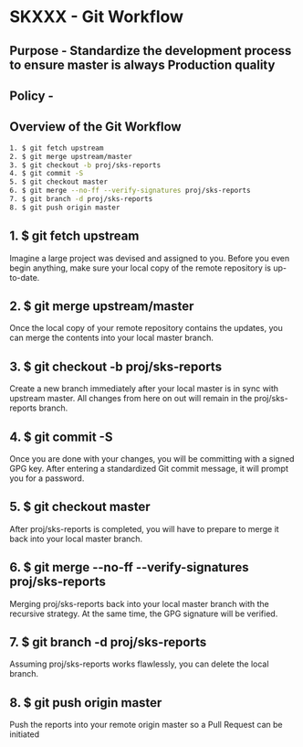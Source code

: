 # SKXXX - Git Workflow
## Purpose - Standardize the development process to ensure master is always Production quality
## Policy - 

## Overview of the Git Workflow
```bash
1. $ git fetch upstream
2. $ git merge upstream/master
3. $ git checkout -b proj/sks-reports
4. $ git commit -S
5. $ git checkout master
6. $ git merge --no-ff --verify-signatures proj/sks-reports
7. $ git branch -d proj/sks-reports
8. $ git push origin master
```

## 1. $ git fetch upstream
Imagine a large project was devised and assigned to you. Before you even begin anything, make sure your local copy of the remote repository is up-to-date.

## 2. $ git merge upstream/master
Once the local copy of your remote repository contains the updates, you can merge the contents into your local master branch.

## 3. $ git checkout -b proj/sks-reports
Create a new branch immediately after your local master is in sync with upstream master. All changes from here on out will remain in the proj/sks-reports branch.

## 4. $ git commit -S
Once you are done with your changes, you will be committing with a signed GPG key.  After entering a standardized Git commit message, it will prompt you for a password.

## 5. $ git checkout master
After proj/sks-reports is completed, you will have to prepare to merge it back into your local master branch.

## 6. $ git merge \-\-no-ff \-\-verify-signatures proj/sks-reports
Merging proj/sks-reports back into your local master branch with the recursive strategy. At the same time, the GPG signature will be verified.

## 7. $ git branch -d proj/sks-reports
Assuming proj/sks-reports works flawlessly, you can delete the local branch.

## 8. $ git push origin master
Push the reports into your remote origin master so a Pull Request can be initiated

